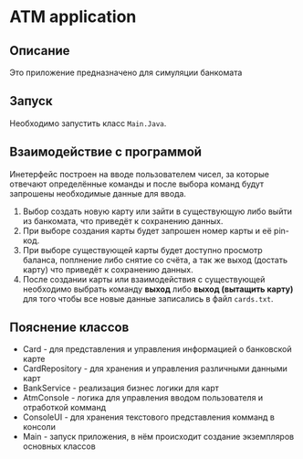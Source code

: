 # ATM application

## Описание
Это приложение предназначено для симуляции банкомата

## Запуск
Необходимо запустить класс `Main.Java`.

## Взаимодействие с программой
Инетерфейс построен на вводе пользователем чисел, за которые отвечают определённые команды и после выбора команд будут запрошены необходимые данные для ввода.
1. Выбор создать новую карту или зайти в существующую либо выйти из банкомата, что приведёт к сохранению данных.
2. При выборе создания карты будет запрошен номер карты и её pin-код.
3. При выборе существующей карты будет доступно просмотр баланса, поплнение либо снятие со счёта, а так же выход (достать карту) что приведёт к сохранению данных.
4. После создании карты или взаимодействия с существующей необходимо выбрать команду **выход** либо **выход (вытащить карту)**  для того чтобы все новые данные записались в файл `cards.txt`.

## Пояснение классов
+ Card - для представления и управления информацией о банковской карте
+ CardRepository - для хранения и управления различными данными карт
+ BankService - реализация бизнес логики для карт
+ AtmConsole - логика для управления вводом пользователя и отработкой комманд
+ ConsoleUI - для хранения текстового представления комманд в консоли
+ Main - запуск приложения, в нём происходит создание экземпляров основных классов
